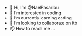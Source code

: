 - 👋 Hi, I’m @NaelPasaribu
- 👀 I’m interested in coding
- 🌱 I’m currently learning coding
- 💞️ I’m looking to collaborate on itb
- 📫 How to reach me ...

<!---
NaelPasaribu/NaelPasaribu is a ✨ special ✨ repository because its `README.md` (this file) appears on your GitHub profile.
You can click the Preview link to take a look at your changes.
--->
